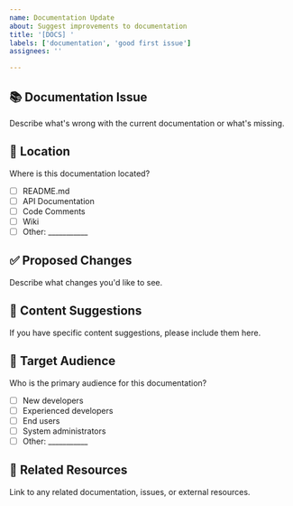 ```yaml
---
name: Documentation Update
about: Suggest improvements to documentation
title: '[DOCS] '
labels: ['documentation', 'good first issue']
assignees: ''

---
```


## 📚 Documentation Issue
Describe what's wrong with the current documentation or what's missing.

## 📍 Location
Where is this documentation located?
- [ ] README.md
- [ ] API Documentation
- [ ] Code Comments
- [ ] Wiki
- [ ] Other: ___________

## ✅ Proposed Changes
Describe what changes you'd like to see.

## 📝 Content Suggestions
If you have specific content suggestions, please include them here.

## 👥 Target Audience
Who is the primary audience for this documentation?
- [ ] New developers
- [ ] Experienced developers
- [ ] End users
- [ ] System administrators
- [ ] Other: ___________

## 🔗 Related Resources
Link to any related documentation, issues, or external resources.